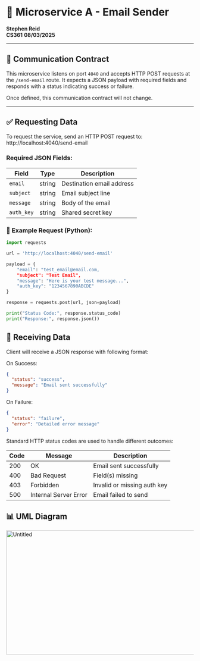 # 📧 Microservice A - Email Sender
**Stephen Reid**  
**CS361** 
**08/03/2025**

---

## 📜 Communication Contract

This microservice listens on port `4040` and accepts HTTP POST requests at the `/send-email` route. It expects a JSON payload with required fields and responds with a status indicating success or failure.

Once defined, this communication contract will not change.

---

## ✅ Requesting Data

To request the service, send an HTTP POST request to:
http://localhost:4040/send-email

### Required JSON Fields:
| Field     | Type   | Description                  |
|-----------|--------|------------------------------|
| `email`   | string | Destination email address    |
| `subject` | string | Email subject line           |
| `message` | string | Body of the email            |
| `auth_key`| string | Shared secret key            |

### 🔧 Example Request (Python):
```python
import requests

url = 'http://localhost:4040/send-email'

payload = {
    "email": "test_email@email.com,
    "subject": "Test Email",
    "message": "Here is your test message...",
    "auth_key": "1234567890ABCDE"
}

response = requests.post(url, json=payload)

print("Status Code:", response.status_code)
print("Response:", response.json())
```

## 📩 Receiving Data

Client will receive a JSON response with following format:

On Success:
```json
{
  "status": "success",
  "message": "Email sent successfully"
}
```

On Failure:
```json
{
  "status": "failure",
  "error": "Detailed error message"
}
```

Standard HTTP status codes are used to handle different outcomes:


| Code      | Message               | Description                  |
|-----------|-----------------------|------------------------------|
| 200       | OK                    | Email sent successfully      |
| 400       | Bad Request           | Field(s) missing             |
| 403       | Forbidden             | Invalid or missing auth key  |
| 500       | Internal Server Error | Email failed to send         |

## 📊 UML Diagram
<img width="590" height="334" alt="Untitled" src="https://github.com/user-attachments/assets/080cef31-ee10-4e47-aefa-3efbcb8192f0" />

